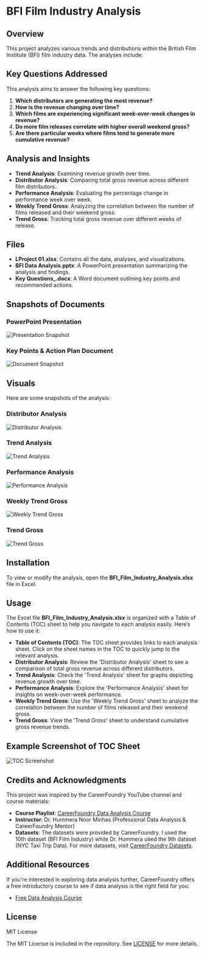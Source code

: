 # BFI Film Industry Analysis

## Overview
This project analyzes various trends and distributions within the British Film Institute (BFI) film industry data. The analyses include:

## Key Questions Addressed
This analysis aims to answer the following key questions:
1. **Which distributors are generating the most revenue?**
2. **How is the revenue changing over time?**
3. **Which films are experiencing significant week-over-week changes in revenue?**
4. **Do more film releases correlate with higher overall weekend gross?**
5. **Are there particular weeks where films tend to generate more cumulative revenue?**

## Analysis and Insights
- **Trend Analysis**: Examining revenue growth over time.
- **Distributor Analysis**: Comparing total gross revenue across different film distributors.
- **Performance Analysis**: Evaluating the percentage change in performance week over week.
- **Weekly Trend Gross**: Analyzing the correlation between the number of films released and their weekend gross.
- **Trend Gross**: Tracking total gross revenue over different weeks of release.

## Files
- **LProject 01.xlsx**: Contains all the data, analyses, and visualizations.
- **BFI Data Analysis.pptx**: A PowerPoint presentation summarizing the analysis and findings.
- **Key Questions_.docx**: A Word document outlining key points and recommended actions.

## Snapshots of Documents

### PowerPoint Presentation
![Presentation Snapshot](images/presentation-snapshot.png)

### Key Points & Action Plan Document
![Document Snapshot](images/document-snapshot.png)

## Visuals
Here are some snapshots of the analysis:

### Distributor Analysis
![Distributor Analysis](images/distributor-analysis.png)

### Trend Analysis
![Trend Analysis](images/trend-analysis.png)

### Performance Analysis
![Performance Analysis](images/performance-analysis.png)

### Weekly Trend Gross
![Weekly Trend Gross](images/weekly-trend-gross.png)

### Trend Gross
![Trend Gross](images/trend-gross.png)

## Installation
To view or modify the analysis, open the **BFI_Film_Industry_Analysis.xlsx** file in Excel.

## Usage
The Excel file **BFI_Film_Industry_Analysis.xlsx** is organized with a Table of Contents (TOC) sheet to help you navigate to each analysis easily. Here’s how to use it:

- **Table of Contents (TOC)**: The TOC sheet provides links to each analysis sheet. Click on the sheet names in the TOC to quickly jump to the relevant analysis.
- **Distributor Analysis**: Review the 'Distributor Analysis' sheet to see a comparison of total gross revenue across different distributors.
- **Trend Analysis**: Check the 'Trend Analysis' sheet for graphs depicting revenue growth over time.
- **Performance Analysis**: Explore the 'Performance Analysis' sheet for insights on week-over-week performance.
- **Weekly Trend Gross**: Use the 'Weekly Trend Gross' sheet to analyze the correlation between the number of films released and their weekend gross.
- **Trend Gross**: View the 'Trend Gross' sheet to understand cumulative gross revenue trends.

## Example Screenshot of TOC Sheet
![TOC Screenshot](images/toc-sheet.png)

## Credits and Acknowledgments
This project was inspired by the CareerFoundry YouTube channel and course materials:

- **Course Playlist**: [CareerFoundry Data Analysis Course](https://youtube.com/playlist?list=PL4GEkVtNYGlKx_8AoP4VkQplMIPDblsSj&si=8B4Z1RKr8rwr8v1X)
- **Instructor**: Dr. Hummera Noor Minhas (Professional Data Analysis & CareerFoundry Mentor)
- **Datasets**: The datasets were provided by CareerFoundry. I used the 10th dataset (BFI Film Industry) while Dr. Hummera used the 9th dataset (NYC Taxi Trip Data). For more datasets, visit [CareerFoundry Datasets](https://careerfoundry.com/en/blog/data-analytics/where-to-find-free-datasets/).

## Additional Resources
If you're interested in exploring data analysis further, CareerFoundry offers a free introductory course to see if data analysis is the right field for you:

- [Free Data Analysis Course](https://careerfoundry.com/en/short-courses/become-a-data-analyst/?utm_source=youtube.com&utm_medium=referral&utm_campaign=DAT_DASC1_240222&utm_term=short-course)

## License
MIT License

The MIT License is included in the repository. See [LICENSE](LICENSE) for more details.
